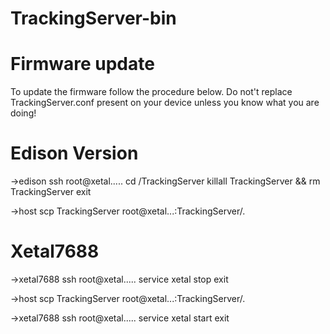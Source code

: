 # TrackingServer-bin

# Firmware update

To update the firmware follow the procedure below. 
Do not't replace TrackingServer.conf present on your device unless you know what you are doing!

# Edison Version

->edison
ssh root@xetal.....
cd /TrackingServer
killall TrackingServer && rm TrackingServer
exit

->host
scp TrackingServer root@xetal...:TrackingServer/.


# Xetal7688

->xetal7688
ssh root@xetal.....
service xetal stop
exit

->host
scp TrackingServer root@xetal...:TrackingServer/.

->xetal7688
ssh root@xetal.....
service xetal start
exit
